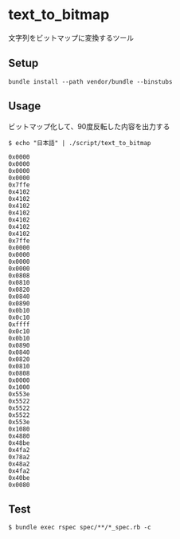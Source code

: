 text_to_bitmap
==========

文字列をビットマップに変換するツール

## Setup

```sh-session
bundle install --path vendor/bundle --binstubs
```

## Usage

ビットマップ化して、90度反転した内容を出力する

```sh-session
$ echo "日本語" | ./script/text_to_bitmap

0x0000
0x0000
0x0000
0x0000
0x7ffe
0x4102
0x4102
0x4102
0x4102
0x4102
0x4102
0x4102
0x7ffe
0x0000
0x0000
0x0000
0x0000
0x0808
0x0810
0x0820
0x0840
0x0890
0x0b10
0x0c10
0xffff
0x0c10
0x0b10
0x0890
0x0840
0x0820
0x0810
0x0808
0x0000
0x1000
0x553e
0x5522
0x5522
0x5522
0x553e
0x1080
0x4880
0x48be
0x4fa2
0x78a2
0x48a2
0x4fa2
0x40be
0x0080
```

## Test

```sh-session
$ bundle exec rspec spec/**/*_spec.rb -c
```
